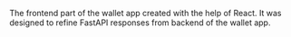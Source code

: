 The frontend part of the wallet app created with the help of React. It was designed to refine FastAPI responses from backend of the wallet app.
